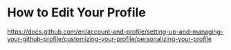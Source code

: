 # How to Edit Your Profile

https://docs.github.com/en/account-and-profile/setting-up-and-managing-your-github-profile/customizing-your-profile/personalizing-your-profile
